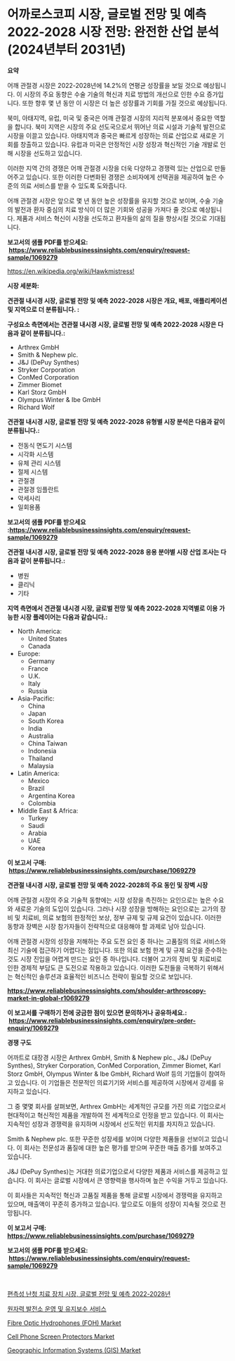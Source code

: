 <p><h1>어까로스코피 시장, 글로벌 전망 및 예측 2022-2028 시장 전망: 완전한 산업 분석 (2024년부터 2031년)</h1></p><p><strong>요약</strong></p>
<p><p>어깨 관절경 시장은 2022-2028년에 14.2%의 연평균 성장률을 보일 것으로 예상됩니다. 이 시장의 주요 동향은 수술 기술의 혁신과 치료 방법의 개선으로 인한 수요 증가입니다. 또한 향후 몇 년 동안 이 시장은 더 높은 성장률과 기회를 가질 것으로 예상됩니다.</p><p>북미, 아태지역, 유럽, 미국 및 중국은 어깨 관절경 시장의 지리적 분포에서 중요한 역할을 합니다. 북미 지역은 시장의 주요 선도국으로서 뛰어난 의료 시설과 기술적 발전으로 시장을 이끌고 있습니다. 아태지역과 중국은 빠르게 성장하는 의료 산업으로 새로운 기회를 창출하고 있습니다. 유럽과 미국은 안정적인 시장 성장과 혁신적인 기술 개발로 인해 시장을 선도하고 있습니다.</p><p>이러한 지역 간의 경쟁은 어깨 관절경 시장을 더욱 다양하고 경쟁력 있는 산업으로 만들어주고 있습니다. 또한 이러한 다변화된 경쟁은 소비자에게 선택권을 제공하여 높은 수준의 의료 서비스를 받을 수 있도록 도와줍니다.</p><p>어깨 관절경 시장은 앞으로 몇 년 동안 높은 성장률을 유지할 것으로 보이며, 수술 기술의 발전과 환자 중심의 치료 방식이 더 많은 기회와 성공을 가져다 줄 것으로 예상됩니다. 제품과 서비스 혁신이 시장을 선도하고 환자들의 삶의 질을 향상시킬 것으로 기대됩니다.</p></p>
<p><strong>보고서의 샘플 PDF를 받으세요: &nbsp;<a href="https://www.reliablebusinessinsights.com/enquiry/request-sample/1069279">https://www.reliablebusinessinsights.com/enquiry/request-sample/1069279</a></strong></p>
<p><a href="https://en.wikipedia.org/wiki/Hawkmistress!">https://en.wikipedia.org/wiki/Hawkmistress!</a></p>
<p><strong>시장 세분화:</strong></p>
<p><strong> 견관절 내시경 시장, 글로벌 전망 및 예측 2022-2028 시장은 개요, 배포, 애플리케이션 및 지역으로 더 분류됩니다. :</strong></p>
<p><strong>구성요소 측면에서는 견관절 내시경 시장, 글로벌 전망 및 예측 2022-2028 시장은 다음과 같이 분류됩니다.:</strong></p>
<p><ul><li>Arthrex GmbH</li><li>Smith & Nephew plc.</li><li>J&J (DePuy Synthes)</li><li>Stryker Corporation</li><li>ConMed Corporation</li><li>Zimmer Biomet</li><li>Karl Storz GmbH</li><li>Olympus Winter & Ibe GmbH</li><li>Richard Wolf</li></ul></p>
<p><strong> 견관절 내시경 시장, 글로벌 전망 및 예측 2022-2028 유형별 시장 분석은 다음과 같이 분류됩니다.:</strong></p>
<p><ul><li>전동식 면도기 시스템</li><li>시각화 시스템</li><li>유체 관리 시스템</li><li>절제 시스템</li><li>관절경</li><li>관절경 임플란트</li><li>악세사리</li><li>일회용품</li></ul></p>
<p><strong>보고서의 샘플 PDF를 받으세요 :<a href="https://www.reliablebusinessinsights.com/enquiry/request-sample/1069279">https://www.reliablebusinessinsights.com/enquiry/request-sample/1069279</a></strong></p>
<p><strong> 견관절 내시경 시장, 글로벌 전망 및 예측 2022-2028 응용 분야별 시장 산업 조사는 다음과 같이 분류됩니다.:</strong></p>
<p><ul><li>병원</li><li>클리닉</li><li>기타</li></ul></p>
<p><strong>지역 측면에서 견관절 내시경 시장, 글로벌 전망 및 예측 2022-2028 지역별로 이용 가능한 시장 플레이어는 다음과 같습니다.:</strong></p>
<p><ul>
    <li>
        North America:
        <ul>
            <li>United States</li>
            <li>Canada</li>
        </ul>
    </li>
    <li>
        Europe:
        <ul>
            <li>Germany</li>
            <li>France</li>
            <li>U.K.</li>
            <li>Italy</li>
            <li>Russia</li>
        </ul>
    </li>
    <li>
        Asia-Pacific:
        <ul>
            <li>China</li>
            <li>Japan</li>
            <li>South Korea</li>
            <li>India</li>
            <li>Australia</li>
            <li>China Taiwan</li>
            <li>Indonesia</li>
            <li>Thailand</li>
            <li>Malaysia</li>
        </ul>
    </li>
    <li>
        Latin America:
        <ul>
            <li>Mexico</li>
            <li>Brazil</li>
            <li>Argentina Korea</li>
            <li>Colombia</li>
        </ul>
    </li>
    <li>
        Middle East & Africa:
        <ul>
            <li>Turkey</li>
            <li>Saudi</li>
            <li>Arabia</li>
            <li>UAE</li>
            <li>Korea</li>
        </ul>
    </li>
    </ul></p>
<p><strong>이 보고서 구매: &nbsp;<a href="https://www.reliablebusinessinsights.com/purchase/1069279">https://www.reliablebusinessinsights.com/purchase/1069279</a></strong></p>
<p><strong>견관절 내시경 시장, 글로벌 전망 및 예측 2022-2028의 주요 동인 및 장벽 시장</strong></p>
<p><p>어깨 관절경 시장의 주요 기술적 동향에는 시장 성장을 촉진하는 요인으로는 높은 수요와 새로운 기술의 도입이 있습니다. 그러나 시장 성장을 방해하는 요인으로는 고가의 장비 및 치료비, 의료 보험의 한정적인 보상, 정부 규제 및 규제 요건이 있습니다. 이러한 동향과 장벽은 시장 참가자들이 전략적으로 대응해야 할 과제로 남아 있습니다. </p><p>어깨 관절경 시장의 성장을 저해하는 주요 도전 요인 중 하나는 고품질의 의료 서비스와 최신 기술에 접근하기 어렵다는 점입니다. 또한 의료 보험 한계 및 규제 요건을 준수하는 것도 시장 진입을 어렵게 만드는 요인 중 하나입니다. 더불어 고가의 장비 및 치료비로 인한 경제적 부담도 큰 도전으로 작용하고 있습니다. 이러한 도전들을 극복하기 위해서는 혁신적인 솔루션과 효율적인 비즈니스 전략이 필요할 것으로 보입니다.</p></p>
<p><strong><a href="https://www.reliablebusinessinsights.com/shoulder-arthroscopy-market-in-global-r1069279">https://www.reliablebusinessinsights.com/shoulder-arthroscopy-market-in-global-r1069279</a></strong></p>
<p><strong>이 보고서를 구매하기 전에 궁금한 점이 있으면 문의하거나 공유하세요.: &nbsp;<a href="https://www.reliablebusinessinsights.com/enquiry/pre-order-enquiry/1069279">https://www.reliablebusinessinsights.com/enquiry/pre-order-enquiry/1069279</a></strong></p>
<p><strong>경쟁 구도</strong></p>
<p><p>어까트로 대장경 시장은 Arthrex GmbH, Smith & Nephew plc., J&J (DePuy Synthes), Stryker Corporation, ConMed Corporation, Zimmer Biomet, Karl Storz GmbH, Olympus Winter & Ibe GmbH, Richard Wolf 등의 기업들이 참여하고 있습니다. 이 기업들은 전문적인 의료기기와 서비스를 제공하여 시장에서 강세를 유지하고 있습니다.</p><p>그 중 몇몇 회사를 살펴보면, Arthrex GmbH는 세계적인 규모를 가진 의료 기업으로서 현대적이고 혁신적인 제품을 개발하여 전 세계적으로 인정을 받고 있습니다. 이 회사는 지속적인 성장과 경쟁력을 유지하며 시장에서 선도적인 위치를 차지하고 있습니다.</p><p>Smith & Nephew plc. 또한 꾸준한 성장세를 보이며 다양한 제품들을 선보이고 있습니다. 이 회사는 전문성과 품질에 대한 높은 평가를 받으며 꾸준한 매출 증가를 보여주고 있습니다.</p><p>J&J (DePuy Synthes)는 거대한 의료기업으로서 다양한 제품과 서비스를 제공하고 있습니다. 이 회사는 글로벌 시장에서 큰 영향력을 행사하며 높은 수익을 거두고 있습니다.</p><p>이 회사들은 지속적인 혁신과 고품질 제품을 통해 글로벌 시장에서 경쟁력을 유지하고 있으며, 매출액이 꾸준히 증가하고 있습니다. 앞으로도 이들의 성장이 지속될 것으로 전망됩니다.</p></p>
<p><strong>이 보고서 구매: &nbsp; <a href="https://www.reliablebusinessinsights.com/purchase/1069279">https://www.reliablebusinessinsights.com/purchase/1069279</a></strong></p>
<p><strong>보고서의 샘플 PDF를 받으세요: &nbsp;<a href="https://www.reliablebusinessinsights.com/enquiry/request-sample/1069279">https://www.reliablebusinessinsights.com/enquiry/request-sample/1069279</a></strong><strong></strong></p>
<p>&nbsp;</p>
<p><p><a href="https://github.com/shampaakter36/Market-Research-Report-List-1/blob/main/1577709130766.md">편측성 난청 치료 장치 시장, 글로벌 전망 및 예측 2022-2028년</a></p><p><a href="https://medium.com/@stanleylyittle554467/%ED%95%B5-%EB%B0%9C%EC%A0%84%EC%86%8C-%EC%9A%B4%EC%98%81-%EB%B0%8F-%EC%9C%A0%EC%A7%80%EB%B3%B4%EC%88%98-%EC%84%9C%EB%B9%84%EC%8A%A4-%EC%8B%9C%EC%9E%A5-%EB%B3%B4%EA%B3%A0%EC%84%9C%EB%8A%94-%EC%9D%B4-%EC%8B%9C%EC%9E%A5%EC%9D%98-%EC%B5%9C%EC%8B%A0-%ED%8A%B8%EB%A0%8C%EB%93%9C%EC%99%80-%EC%84%B1%EC%9E%A5-%EA%B8%B0%ED%9A%8C%EB%A5%BC-%EB%B0%9D%ED%98%80%EC%A4%8D%EB%8B%88%EB%8B%A4-6696051e5ac3">원자력 발전소 운영 및 유지보수 서비스</a></p><p><a href="https://issuu.com/reportprime-2/docs/fibre-optic-hydrophones-foh-market-size-2030.pptx">Fibre Optic Hydrophones (FOH) Market</a></p><p><a href="https://www.linkedin.com/pulse/cell-phone-screen-protectors-market-global-regional-analysis-gstvf?trackingId=6VpVYxrv5RuNlMdkJDgXSg%3D%3D">Cell Phone Screen Protectors Market</a></p><p><a href="https://github.com/faniayasa/Market-Research-Report-List-1/blob/main/geographic-information-systems-gis-market.md">Geographic Information Systems (GIS) Market</a></p></p>